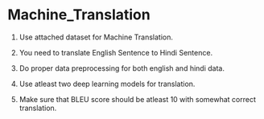 # Machine_Translation
1) Use attached dataset for Machine Translation.

2) You need to translate English Sentence to Hindi Sentence.

3) Do proper data preprocessing for both english and hindi data.

4) Use atleast two deep learning models for translation.

5) Make sure that BLEU score should be atleast 10 with somewhat correct translation.

